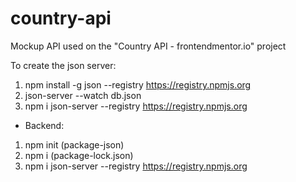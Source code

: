 # country-api

Mockup API used on the "Country API - frontendmentor.io" project

To create the json server:

1. npm install -g json --registry https://registry.npmjs.org
2. json-server --watch db.json
3. npm i json-server --registry https://registry.npmjs.org

* Backend:

1. npm init (package-json)
2. npm i (package-lock.json)
3. npm i json-server --registry https://registry.npmjs.org